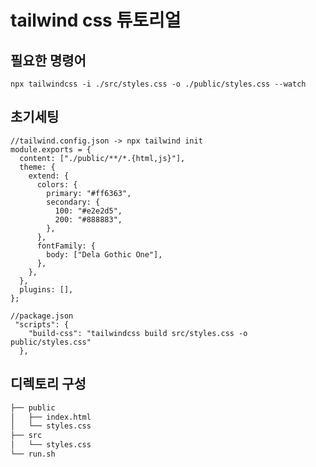 # tailwind css 튜토리얼

## 필요한 명령어

`npx tailwindcss -i ./src/styles.css -o ./public/styles.css --watch`

## 초기세팅

```/** @type {import('tailwindcss').Config} */
//tailwind.config.json -> npx tailwind init
module.exports = {
  content: ["./public/**/*.{html,js}"],
  theme: {
    extend: {
      colors: {
        primary: "#ff6363",
        secondary: {
          100: "#e2e2d5",
          200: "#888883",
        },
      },
      fontFamily: {
        body: ["Dela Gothic One"],
      },
    },
  },
  plugins: [],
};
```

```
//package.json
 "scripts": {
    "build-css": "tailwindcss build src/styles.css -o public/styles.css"
  },
```

## 디렉토리 구성

```bash
├── public
│   ├── index.html
│   └── styles.css
├── src
│   └── styles.css
└── run.sh
```
